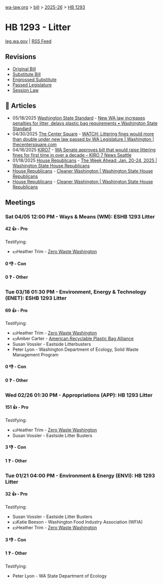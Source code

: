 [wa-law.org](/) > [bill](/bill/) > [2025-26](/bill/2025-26/) > [HB 1293](/bill/2025-26/hb/1293/)

# HB 1293 - Litter
[leg.wa.gov](https://app.leg.wa.gov/billsummary?BillNumber=1293&Year=2025&Initiative=false) | [RSS Feed](./rss.xml)

## Revisions
* [Original Bill](1/)
* [Substitute Bill](S/)
* [Engrossed Substitute](S.E/)
* [Passed Legislature](S.PL/)
* [Session Law](S.SL/)

## 📰 Articles
* 05/18/2025 [Washington State Standard](/org/washington_state_standard/) - [New WA law increases penalties for litter, delays plastic bag requirements • Washington State Standard](https://washingtonstatestandard.com/2025/05/18/new-wa-law-increases-penalties-for-litter-delays-plastic-bag-requirements/#:~:text=House%20Bill%201293)
* 04/30/2025 [The Center Square](/org/the_center_square/) - [WATCH: Littering fines would more than double under new law passed by WA Legislature | Washington | thecentersquare.com](https://www.thecentersquare.com/washington/article_59e78636-92d7-45be-bc46-ac89ff2e7af5.html#:~:text=House%20Bill%201293)
* 04/16/2025 [KIRO7](/org/kiro7/) - [WA Senate approves bill that would raise littering fines for first time in over a decade – KIRO 7 News Seattle](https://www.kiro7.com/news/local/wa-senate-approves-bill-that-would-raise-littering-fines-first-time-over-decade/LB7FWIUB2REWJOQE4HHJ7P3ZZI/#:~:text=House%20Bill%20129)
* 01/18/2025 [House Republicans](/org/house_republicans/) - [The Week Ahead: Jan. 20-24, 2025 | Washington State House Republicans](https://houserepublicans.wa.gov/week/the-week-ahead-jan-20-24-2025/#:~:text=HB%201293)
* [House Republicans](/org/house_republicans/) - [Cleaner Washington | Washington State House Republicans](http://houserepublicans.wa.gov/our-priorities/cleaner-washington/#:~:text=House%20Bill%201293)
* [House Republicans](/org/house_republicans/) - [Cleaner Washington | Washington State House Republicans](https://houserepublicans.wa.gov/our-priorities/cleaner-washington/#:~:text=House%20Bill%201293)

## Meetings
### Sat 04/05 12:00 PM - Ways & Means (WM): ESHB 1293 Litter
#### 42 👍 - Pro
Testifying:
* 💵Heather Trim - [Zero Waste Washington](/org/zero_waste_washington/)

#### 0 👎 - Con

#### 0 ❓ - Other

### Tue 03/18 01:30 PM - Environment, Energy & Technology (ENET): ESHB 1293 Litter
#### 69 👍 - Pro
Testifying:
* 💵Heather Trim - [Zero Waste Washington](/org/zero_waste_washington/)
* 💵Amber Carter - [American Recyclable Plastic Bag Alliance](/org/american_recyclable_plastic_bag_alliance/)
* Susan Vossler - Eastside Litterbusters
* Peter Lyon - Washington Department of Ecology, Solid Waste Management Program

#### 0 👎 - Con

#### 0 ❓ - Other

### Wed 02/26 01:30 PM - Appropriations (APP): HB 1293 Litter
#### 151 👍 - Pro
Testifying:
* 💵Heather Trim - [Zero Waste Washington](/org/zero_waste_washington/)
* Susan Vossler - Eastside Litter Busters

#### 3 👎 - Con

#### 1 ❓ - Other

### Tue 01/21 04:00 PM - Environment & Energy (ENVI): HB 1293 Litter
#### 32 👍 - Pro
Testifying:
* Susan Vossler - Eastside Litter Busters
* 💵Katie Beeson - Washington Food Industry Association (WFIA)
* 💵Heather Trim - [Zero Waste Washington](/org/zero_waste_washington/)

#### 3 👎 - Con

#### 1 ❓ - Other
Testifying:
* Peter Lyon - WA State Department of Ecology
